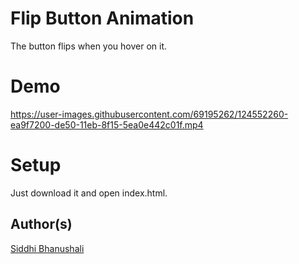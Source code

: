 # Flip Button Animation 
The button flips when you hover on it. 

# Demo 
https://user-images.githubusercontent.com/69195262/124552260-ea9f7200-de50-11eb-8f15-5ea0e442c01f.mp4

# Setup
Just download it and open index.html.

## Author(s)
[Siddhi Bhanushali](https://github.com/siddhi-244)
